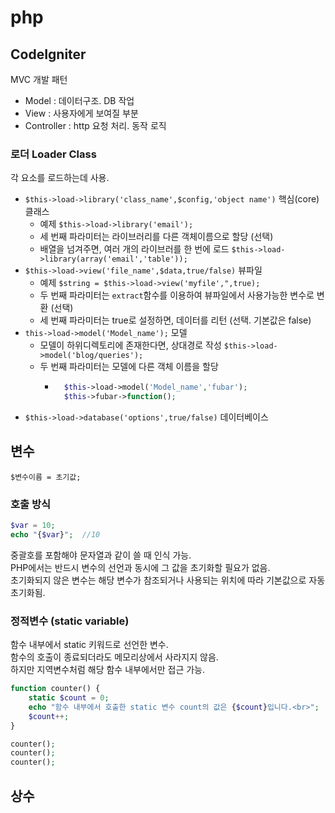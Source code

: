 # php

## CodeIgniter

MVC 개발 패턴  
* Model : 데이터구조. DB 작업
* View : 사용자에게 보여질 부분
* Controller : http 요청 처리. 동작 로직

### 로더 Loader Class

각 요소를 로드하는데 사용.  

* `$this->load->library('class_name',$config,'object name')` 핵심(core)클래스 
    * 예제 `$this->load->library('email');`
    * 세 번째 파라미터는 라이브러리를 다른 객체이름으로 할당 (선택)
    * 배열을 넘겨주면, 여러 개의 라이브러를 한 번에 로드 `$this->load->library(array('email','table'));` 
* `$this->load->view('file_name',$data,true/false)` 뷰파일 
    * 예제 `$string = $this->load->view('myfile',",true);`
    * 두 번째 파라미터는 `extract`함수를 이용하여 뷰파일에서 사용가능한 변수로 변환 (선택)
    * 세 번째 파라미터는 true로 설정하면, 데이터를 리턴 (선택. 기본값은 false)
* `this->load->model('Model_name');` 모델
    * 모델이 하위디렉토리에 존재한다면, 상대경로 작성 `$this->load->model('blog/queries');`
    * 두 번째 파라미터는 모델에 다른 객체 이름을 할당
        * ```php
            $this->load->model('Model_name','fubar');
            $this->fubar->function();
          ```
* `$this->load->database('options',true/false)` 데이터베이스


## 변수

`$변수이름 = 초기값;`

### 호출 방식

```php
$var = 10;
echo "{$var}";  //10
```
중괄호를 포함해야 문자열과 같이 쓸 때 인식 가능.  
PHP에서는 반드시 변수의 선언과 동시에 그 값을 초기화할 필요가 없음.  
초기화되지 않은 변수는 해당 변수가 참조되거나 사용되는 위치에 따라 기본값으로 자동 초기화됨.  

### 정적변수 (static variable)

함수 내부에서 static 키워드로 선언한 변수.  
함수의 호출이 종료되더라도 메모리상에서 사라지지 않음.  
하지만 지역변수처럼 해당 함수 내부에서만 접근 가능.  

```php
function counter() {
    static $count = 0;
    echo "함수 내부에서 호출한 static 변수 count의 값은 {$count}입니다.<br>";
    $count++;
}

counter();
counter();
counter();
```

## 상수

